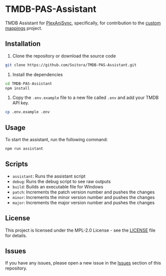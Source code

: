 # TMDB-PAS-Assistant
TMDB Assistant for [PlexAniSync](https://github.com/RickDB/PlexAniSync/), specifically, for contribution to the [custom mappings](https://github.com/RickDB/PlexAniSync-Custom-Mappings) project.

## Installation
1. Clone the repository or download the source code
```bash
git clone https://github.com/Soitora/TMDB-PAS-Assistant.git
```
1. Install the dependencies
```bash
cd TMDB-PAS-Assistant
npm install
```

1. Copy the `.env.example` file to a new file called `.env` and add your TMDB API key.
```bash
cp .env.example .env
```

## Usage
To start the assistant, run the following command:
```bash
npm run assistant
```

## Scripts
- `assistant`: Runs the assistant script
- `debug`: Runs the debug script to see raw outputs
- `build`: Builds an executable file for Windows
- `patch`: Increments the patch version number and pushes the changes
- `minor`: Increments the minor version number and pushes the changes
- `major`: Increments the major version number and pushes the changes

## License
This project is licensed under the MPL-2.0 License - see the [LICENSE](./LICENSE) file for details.

## Issues
If you have any issues, please open a new issue in the [Issues](https://github.com/Soitora/TMDB-PAS-Assistant/issues) section of this repository.